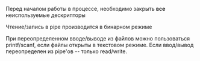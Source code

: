 Перед началом работы в процессе, необходимо закрыть __все__ неиспользуемые дескрипторы

Чтение/запись в pipe производится в бинарном режиме

При переопределенном вводе/выводе из файлов можно пользоваться printf/scanf, если файлы открыты в текстовом режиме. Если ввод/вывод переопределен из pipe'ов -- только read/write. 